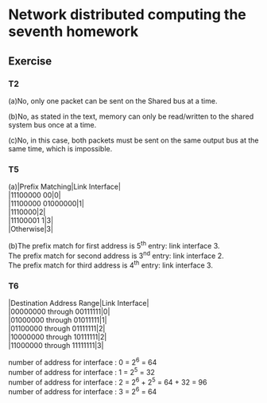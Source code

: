 # Network distributed computing the seventh homework
## Exercise
### T2
(a)No, only one packet can be sent on the Shared bus at a time. 

(b)No, as stated in the text, memory can only be read/written to the shared system bus once at a time.

(c)No, in this case, both packets must be sent on the same output bus at the same time, which is impossible.

### T5
(a)|Prefix Matching|Link Interface|  
|11100000 00|0|  
|11100000 01000000|1|  
|1110000|2|  
|11100001 1|3|  
|Otherwise|3|  

(b)The prefix match for first address is 5<sup>th</sup> entry: link interface 3.  
The prefix match for second address is 3<sup>nd</sup> entry: link interface 2.  
The prefix match for third address is 4<sup>th</sup> entry: link interface 3.

### T6
|Destination Address Range|Link Interface|  
|00000000 through 00111111|0|  
|01000000 through 01011111|1|  
|01100000 through 01111111|2|  
|10000000 through 10111111|2|  
|11000000 through 11111111|3|  

number of address for interface : 0 = 2<sup>6</sup> = 64  
number of address for interface : 1 = 2<sup>5</sup> = 32  
number of address for interface : 2 = 2<sup>6</sup> + 2<sup>5</sup> = 64 + 32 = 96  
number of address for interface : 3 = 2<sup>6</sup> = 64
